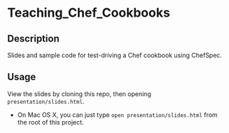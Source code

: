 Teaching_Chef_Cookbooks
==========

Description
-----------
Slides and sample code for test-driving a Chef cookbook using ChefSpec.

Usage
-----
View the slides by cloning this repo, then opening `presentation/slides.html`.
* On Mac OS X, you can just type `open presentation/slides.html` from the root of this project.
